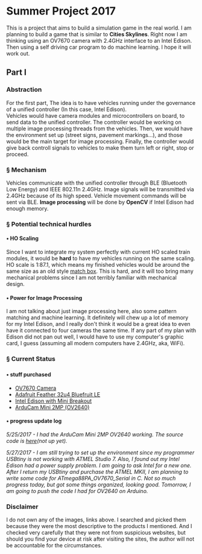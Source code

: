 # Summer Project 2017

<p>This is a project that aims to build a simulation game in the real world. I am planning to build a game that is similar to <b>Cities Skylines</b>. Right now I am thinking using an OV7670 camera with 2.4GHz interface to an Intel Edison. Then using a self driving car program to do machine learning. I hope it will work out.</p>

<h2>Part I</h2>
<h3>Abstraction</h3>
<p>For the first part, The idea is to have vehicles running under the governance of a unified controller (In this case, Intel Edison).<br> Vehicles would have camera modules and microcontrollers on board, to send data to the unified controller. The controller would be working on multiple image processing threads from the vehicles. Then, we would have the environment set up (street signs, pavement markings...), and those would be the main target for image processing. Finally, the controller would give back controll signals to vehicles to make them turn left or right, stop or proceed.</p>
<h3>§ Mechanism</h3>
<p>Vehicles communicate with the unified controller through BLE (Bluetooth Low Energy) and IEEE 802.11n 2.4GHz. Image signals will be transmitted via 2.4GHz because of its high speed. Vehicle movement commands will be sent via BLE. <b>Image processing</b> will be done by <b>OpenCV</b> if Intel Edison had enough memory.</p>
<h3>§ Potential technical hurdles</h3>
<h4>• HO Scaling</h4>
<p>Since I want to integrate my system perfectly with current HO scaled train modules, it would be <b>hard</b> to have my vehicles running on the same scaling. HO scale is 1:87.1, which means my finished vehicles would be around the same size as an old style <a href="https://s-media-cache-ak0.pinimg.com/originals/0f/e7/19/0fe71911d7171c289f0290b6d3489111.jpg">match box</a>. This is hard, and it will too bring many mechanical problems since I am not terribly familiar with mechanical design.</p>
<h4>• Power for Image Processing</h4>
<p>I am not talking about just image processing here, also some pattern matching and machine learning. It definitely will chew up a lot of memory for my Intel Edison, and I really don't think it would be a great idea to even have it connected to four cameras the same time. If any part of my plan with Edison did not pan out well, I would have to use my computer's graphic card, I guess (assuming all modern computers have 2.4GHz, aka, WiFi).</p>
<h3>§ Current Status<h3>
<h4>• stuff purchased</h4>
<ul>
  <li><a href="http://www.uctronics.com/media/catalog/product/cache/1/image/9df78eab33525d08d6e5fb8d27136e95/b/0/b0023_3.jpg">OV7670 Camera</a></li>
  <li><a href="https://cdn-learn.adafruit.com/assets/assets/000/028/633/medium800/adafruit_products_2829_iso_ORIG.jpg?1447887201">Adafruit Feather 32u4 Bluefruit LE</a></li>
  <li><a href="https://www.pi-supply.com/wp-content/uploads/2015/02/2111-00.jpg">Intel Edison with Mini Breakout</a></li>
  <li><a href="http://www.arducam.com/wp-content/uploads/2015/03/ArduCAM_mini-1.jpg">ArduCam Mini 2MP (OV2640)</a></li>
</ul>
<h4>• progress update log</h4>
<p><i>5/25/2017 - I had the ArduCam Mini 2MP OV2640 working. The source code is <a href="https://github.com/jiyuhan/summerProject/blob/master/arduino_arducam_mini_2mp/ov2640_2mp_serial_fifo.ino">here</a>(not up yet).</i></p>
<p><i>5/27/2017 - I am still trying to set up the environment since my programmer USBtiny is not working with ATMEL Studio 7. Also, I found out my Intel Edison had a power supply problem. I am going to ask Intel for a new one. After I return my USBtiny and purchase the ATMEL MKII, I am planning to write some code for ATmega88PA_OV7670_Serial in C. Not so much progress today, but got some things organized, looking good. Tomorrow, I am going to push the code I had for OV2640 on Arduino.</i></p>
<h3>Disclaimer</h3>
<p>I do not own any of the images, links above. I searched and picked them because they were the most descriptive to the products I mentioned. And I checked very carefully that they were not from suspicious websites, but should you find your device at risk after visiting the sites, the author will not be accountable for the circumstances.</p>

